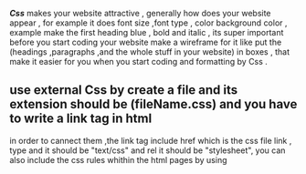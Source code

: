 ***Css*** makes your website attractive , generally how does your website appear , for example it does font size ,font type , color 
background color , example make the first heading blue , bold and italic , its super important before you start coding your website
make a wireframe for it like put the (headings ,paragraphs ,and the whole stuff in your website) in boxes , that make it easier for
 you when you start coding and formatting by Css .

## use external Css by create a file and its extension should be (fileName.css) and you have to write a link tag in html 
in order to cannect them ,the link tag include href which is the css file link , type and it should be "text/css" and 
rel it should be "stylesheet", you can also include the css rules whithin the html pages by using <style> tag which 
usually sits inside the head, Css declarations sit inside curly brackets and each made of two parts a property and 
the value , seperated by semicolon.
example for extrnal Css : h3 {font-family: Arial;color: yellow;} here the values are font-size and color 
and the values are Arial and yellow .

### color can make your website alive , there are three ways th spacify the colors for your pages 
1- RGB values : these expression indicate how much red , green and blue colors are used to make it up .
example rgb (100,90,80)
2- HEX codes : These are six-digit codes that represent the amount of red,green and blue in a color,
preceded by a pound or hash #
sign.  example: #ee3e80
3- Color names : there are 147 colors available in your browser , for example whitesmoke , darkgreen .
all color you have seen in your computer are made up by mixing these three color red , green and blue .

there is imporatnt factor called the contrast it should be sutable with your font color to make it easy for reading,
hsl and hsla 
hue This is expressed as an angle(between 0 and 360 degrees).
saturation This is expressed as a percentage.
lightness This is expressed as apercentage with 0% being white,
50% being normal, and 100% being black.
